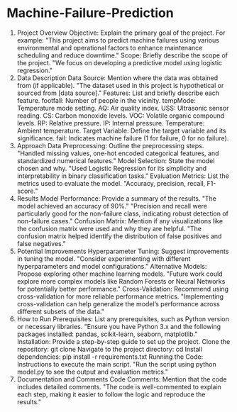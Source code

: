 # Machine-Failure-Prediction

1. Project Overview
Objective: Explain the primary goal of the project. For example:
"This project aims to predict machine failures using various environmental and operational factors to enhance maintenance scheduling and reduce downtime."
Scope: Briefly describe the scope of the project.
"We focus on developing a predictive model using logistic regression."
2. Data Description
Data Source: Mention where the data was obtained from (if applicable).
"The dataset used in this project is hypothetical or sourced from [data source]."
Features: List and briefly describe each feature.
footfall: Number of people in the vicinity.
tempMode: Temperature mode setting.
AQ: Air quality index.
USS: Ultrasonic sensor reading.
CS: Carbon monoxide levels.
VOC: Volatile organic compound levels.
RP: Relative pressure.
IP: Internal pressure.
Temperature: Ambient temperature.
Target Variable: Define the target variable and its significance.
fail: Indicates machine failure (1 for failure, 0 for no failure).
3. Approach
Data Preprocessing: Outline the preprocessing steps.
"Handled missing values, one-hot encoded categorical features, and standardized numerical features."
Model Selection: State the model chosen and why.
"Used Logistic Regression for its simplicity and interpretability in binary classification tasks."
Evaluation Metrics: List the metrics used to evaluate the model.
"Accuracy, precision, recall, F1-score."
4. Results
Model Performance: Provide a summary of the results.
"The model achieved an accuracy of 90%."
"Precision and recall were particularly good for the non-failure class, indicating robust detection of non-failure cases."
Confusion Matrix: Mention if any visualizations like the confusion matrix were used and why they are helpful.
"The confusion matrix helped identify the distribution of false positives and false negatives."
5. Potential Improvements
Hyperparameter Tuning: Suggest improvements in tuning the model.
"Consider experimenting with different hyperparameters and model configurations."
Alternative Models: Propose exploring other machine learning models.
"Future work could explore more complex models like Random Forests or Neural Networks for potentially better performance."
Cross-Validation: Recommend using cross-validation for more reliable performance metrics.
"Implementing cross-validation can help generalize the model’s performance across different subsets of the data."
6. How to Run
Prerequisites: List any prerequisites, such as Python version or necessary libraries.
"Ensure you have Python 3.x and the following packages installed: pandas, scikit-learn, seaborn, matplotlib."
Installation: Provide a step-by-step guide to set up the project.
Clone the repository: git clone <repository-url>
Navigate to the project directory: cd <project-directory>
Install dependencies: pip install -r requirements.txt
Running the Code: Instructions to execute the main script.
"Run the script using python model.py to see the output and evaluation metrics."
7. Documentation and Comments
Code Comments: Mention that the code includes detailed comments.
"The code is well-commented to explain each step, making it easier to follow the logic and reproduce the results."
